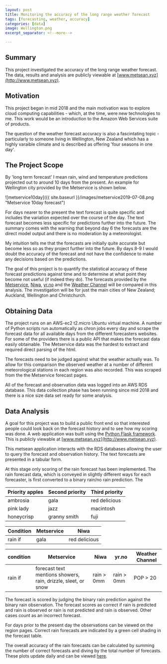 ```yaml
---
layout: post
title: Monitoring the accuracy of the long range weather forecast
tags: [forecasting, weather, accuracy]
categories: [data]
image: Wellington.png
excerpt_separator: <!--more-->

---
```


## Summary

This project investigated the accuracy of the long range weather forecast. The data, results and analysis are publicly viewable at [www.metsean.xyz](http://www.metsean.xyz). <!--more-->

## Motivation

This project began in mid 2018 and the main motivation was to explore cloud computing capabilities - which, at the time, were new technologies to me. This work would be an introduction to the Amazon Web Services suite of products.

The question of the weather forecast accuracy is also a fascintating topic - particularly to someone living in Wellington, New Zealand which has a highly varaible climate and is described as offering 'four seasons in one day'. 

## The Project Scope

By 'long term forecast' I mean rain, wind and temperature predictions projected out to around 10 days from the present. An example for Wellington city provided by the Metservice is shown below.

![metservice10day]({{ site.baseurl }}/images/metservice2019-07-08.png "Metservice 10day forecast")

For days nearer to the present the text forecast is quite specific and includes the variation expected over the course of the day. The text forecast becomes less specific for predictions further into the future. The summary comes with the warning that beyond day 6 the forecasts are the direct model output and there is no moderation by a meteorologist. 

My intuition tells me that the forecasts are initially quite accurate but become less so as they project further into the future. By days 8-9 I would doubt the accuracy of the forecast and not have the confidence to make any decisions based on the predictions.

The goal of this project is to quantify the statistical accuracy of these forecast predictions against time and to determine at what point they become not useful (if indeed they do). The forecasts provided by the [Metservice](www.metservice.co.nz), [Niwa](https://weather.niwa.co.nz/), [yr.no](www.yr.no) and the [Weather Channel](https://weather.com/) will be compared in this analysis. The investigation will be for just the main cities of New Zealand; Auckland, Wellington and Christchurch.

## Obtaining Data

The project runs on an AWS-ec2 t2.micro Ubuntu virtual machine. A number of Python scripts run automatically as chron jobs every day and scrape the forecast data for all available days from the different forecasters websites. For some of the providers there is a public API that makes the forecast data easily obtainable. The Metservice data was the hardest to extract and required direct parsing of the html.

The forecasts need to be judged against what the weather actually was. To allow for this comparison the observed weather at a number of different meteorological stations in each region was also recorded. This was scraped from the the Metservice forecast pages.

All of the forecast and observation data was logged into an AWS RDS database. This data collection phase has been running since mid 2018 and there is a nice size data set ready for some analysis.

## Data Analysis

A goal for this project was to build a public front end so that interested people could look back on the forecast history and to see how my scoring was done. A web application was built using the [Python Flask framework](http://flask.pocoo.org/). This is publicly viewable at [www.metsean.xyz](http://www.metsean.xyz).

This metsean application interacts with the RDS databases allowing the user to query the forecast and observation history. The text forecasts are presented in a tabular form.

At this stage only scoring of the rain forecast has been implemented. The rain forecast data, which is conveyed in slightly different ways for each forecaster, is first converted to a binary rain/no rain prediction. The 

| Priority apples | Second priority | Third priority |
|-------|--------|---------|
| ambrosia | gala | red delicious |
| pink lady | jazz | macintosh |
| honeycrisp | granny smith | fuji |

| Condition | Metservice | Niwa |
|-------|--------|---------|
| rain if | gala | red delicious |


| condition | Metservice | Niwa | yr.no | Weather Channel |
|-------|--------|--------|--------|--------|
|rain if | forecast text mentions showers, rain, drizzle, sleet, or snow | rain > 0mm | rain > 0mm | POP > 20 |
<!-- For the Metservice the prediction comes from the forecast text - if showers, rain, drizzle, sleet, or snow are mentioned then the forecast is considered to predict rain. For Niwa and yr.no the forecasted precipitation is given in mm - forcasts predicting totals > 0mm are considered predictions of rain. The weather.com forecasts give a probability of precipitation - values > 10 are considered predictions of rain. Rain is considered to have occurred if any of the observation stations recorded a total > 0mm.  -->

The forecast is scored by judging the binary rain prediction against the binary rain observation. The forecast scores as correct if rain is predicted and rain is observed or rain is not predicted and rain is observed. Other cases count as an incorrect forecast.

For days prior to the present day the observations can be viewed on the region pages. Correct rain forecasts are indicated by a green cell shading in the forecast table.

The overall accuracy of the rain forecasts can be calculated by summing the number of correct forecasts and diving by the total number of forecasts. These plots update daily and can be viewed [here](http://www.metsean.xyz/analysis-wellington).

